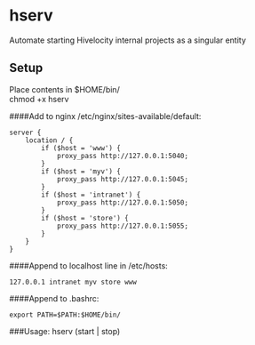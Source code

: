 hserv
=====

Automate starting Hivelocity internal projects as a singular entity

## Setup

Place contents in $HOME/bin/<br>
chmod +x hserv

####Add to nginx /etc/nginx/sites-available/default:

```
server {
	location / {
		if ($host = 'www') {
			proxy_pass http://127.0.0.1:5040;
		}
		if ($host = 'myv') {
			proxy_pass http://127.0.0.1:5045;
		}
		if ($host = 'intranet') {
			proxy_pass http://127.0.0.1:5050;
		}
		if ($host = 'store') {
			proxy_pass http://127.0.0.1:5055;
		}
	}
}
```

####Append to localhost line in /etc/hosts:

```
127.0.0.1 intranet myv store www
```

####Append to .bashrc:

```
export PATH=$PATH:$HOME/bin/
```

###Usage:
hserv (start | stop)
